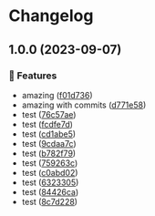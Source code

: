 # Changelog

## 1.0.0 (2023-09-07)


### 🚀 Features

* amazing ([f01d736](https://github.com/davidwinter/push-test/commit/f01d7369e4a7af0c77905184f59cfbde1e1493d7))
* amazing with commits ([d771e58](https://github.com/davidwinter/push-test/commit/d771e58967b19fa701cefd9801321e4185a5201c))
* test ([76c57ae](https://github.com/davidwinter/push-test/commit/76c57aefcdbd2176ab316339db74a95fb1d8ebd1))
* test ([fcdfe7d](https://github.com/davidwinter/push-test/commit/fcdfe7db7917d0910cd84857fc20cfbe90f8bf05))
* test ([cd1abe5](https://github.com/davidwinter/push-test/commit/cd1abe504f489e98ae02460ff303b4c698a65a96))
* test ([9cdaa7c](https://github.com/davidwinter/push-test/commit/9cdaa7c49f0be054f77cd61ce02d18799aff78aa))
* test ([b782f79](https://github.com/davidwinter/push-test/commit/b782f79e637e9ffe0e7a98d348db3cc35f4edb5c))
* test ([759263c](https://github.com/davidwinter/push-test/commit/759263c54e495a51d1eb4d865ffd2c797d99a3e2))
* test ([c0abd02](https://github.com/davidwinter/push-test/commit/c0abd0221983cf702664497fa67bdaff3e67ed2e))
* test ([6323305](https://github.com/davidwinter/push-test/commit/632330549ca5a17ee4e4460d080ce9ff17b366b3))
* test ([84426ca](https://github.com/davidwinter/push-test/commit/84426caf1546e9bb830cbc10cee79a1c6cfca8f1))
* test ([8c7d228](https://github.com/davidwinter/push-test/commit/8c7d22818f96f3a607de26e216361bcc7eacea97))
